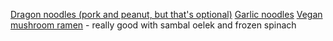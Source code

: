 [Dragon noodles (pork and peanut, but that's optional)](https://www.budgetbytes.com/pork-peanut-dragon-noodles/)
[Garlic noodles](https://www.budgetbytes.com/garlic-noodles/)
[Vegan mushroom ramen](https://www.budgetbytes.com/vegan-creamy-mushroom-ramen/) - really good with sambal oelek and frozen spinach
